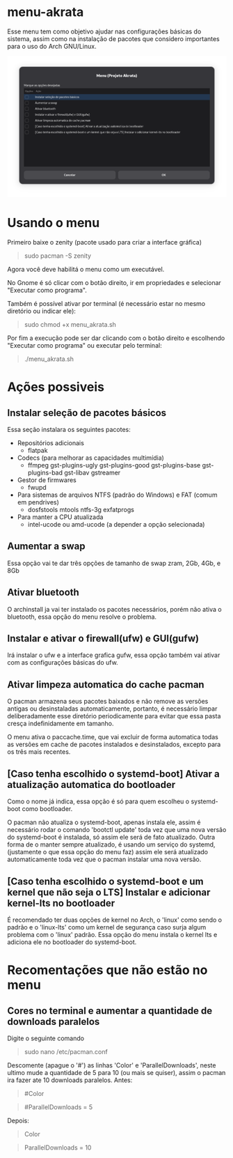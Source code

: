 # menu-akrata
Esse menu tem como objetivo ajudar nas configurações básicas do sistema, assim como na instalação de pacotes que considero importantes para o uso do Arch GNU/Linux.

<img src="https://github.com/Akr4ta/menu-akrata/blob/main/menu_img.png" alt="e.g image">

# Usando o menu
Primeiro baixe o zenity (pacote usado para criar a interface gráfica)
> sudo pacman -S zenity

Agora você deve habilitá o menu como um executável.

No Gnome é só clicar com o botão direito, ir em propriedades e selecionar "Executar como programa".

Também é possível ativar por terminal (é necessário estar no mesmo diretório ou indicar ele):
> sudo chmod +x menu_akrata.sh

Por fim a execução pode ser dar clicando com o botão direito e escolhendo "Executar como programa" ou executar pelo terminal:
> ./menu_akrata.sh

# Ações possiveis
## Instalar seleção de pacotes básicos
Essa seção instalara os seguintes pacotes:
* Repositórios adicionais
  * flatpak
* Codecs (para melhorar as capacidades multimídia)
  * ffmpeg gst-plugins-ugly gst-plugins-good gst-plugins-base gst-plugins-bad gst-libav gstreamer
* Gestor de firmwares 
  * fwupd
* Para sistemas de arquivos NTFS (padrão do Windows) e FAT (comum em pendrives)
  * dosfstools mtools ntfs-3g exfatprogs
* Para manter a CPU atualizada
  * intel-ucode ou amd-ucode (a depender a opção selecionada)

## Aumentar a swap
Essa opção vai te dar três opções de tamanho de swap zram, 2Gb, 4Gb, e 8Gb

## Ativar bluetooth
O archinstall ja vai ter instalado os pacotes necessários, porém não ativa o bluetooth, essa opção do menu resolve o problema.

## Instalar e ativar o firewall(ufw) e GUI(gufw)
Irá instalar o ufw e a interface grafica gufw, essa opção também vai ativar com as configurações básicas do ufw.

## Ativar limpeza automatica do cache pacman
O pacman armazena seus pacotes baixados e não remove as versões antigas ou desinstaladas automaticamente, portanto, é necessário limpar deliberadamente esse diretório periodicamente para evitar que essa pasta cresça indefinidamente em tamanho.

O menu ativa o paccache.time, que vai excluir de forma automatica todas as versões em cache de pacotes instalados e desinstalados, excepto para os três mais recentes. 

## [Caso tenha escolhido o systemd-boot] Ativar a atualização automatica do bootloader
Como o nome já indica, essa opção é só para quem escolheu o systemd-boot como bootloader. 

O pacman não atualiza o systemd-boot, apenas instala ele, assim é necessário rodar o comando 'bootctl update' toda vez que uma nova versão do systemd-boot é instalada, só assim ele será de fato atualizado. Outra forma de o manter sempre atualizado, é usando um serviço do systemd, (justamente o que essa opção do menu faz) assim ele será atualizado automaticamente toda vez que o pacman instalar uma nova versão. 

## [Caso tenha escolhido o systemd-boot e um kernel que não seja o LTS] Instalar e adicionar kernel-lts no bootloader
É recomendado ter duas opções de kernel no Arch, o 'linux' como sendo o padrão e o 'linux-lts' como um kernel de segurança caso surja algum problema com o 'linux' padrão. Essa opção do menu instala o kernel lts e adiciona ele no bootloader do systemd-boot.

# Recomentações que não estão no menu
## Cores no terminal e aumentar a quantidade de downloads paralelos
Digite o seguinte comando
> sudo nano /etc/pacman.conf

Descomente (apague o '#') as linhas 'Color' e 'ParallelDownloads', neste ultimo mude a quantidade de 5 para 10 (ou mais se quiser), assim o pacman ira fazer ate 10 downloads paralelos.
Antes:
> #Color

> #ParallelDownloads = 5

Depois:
> Color

> ParallelDownloads = 10
